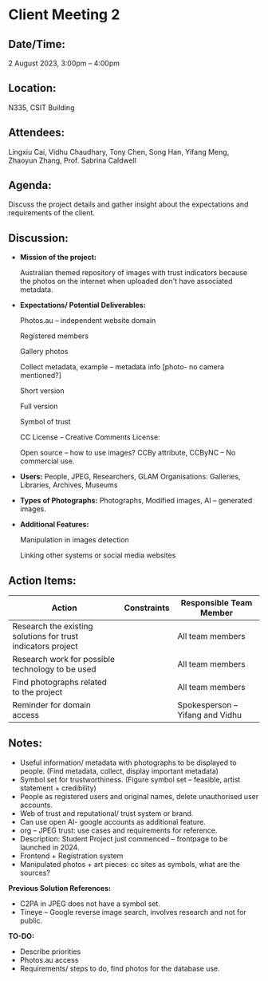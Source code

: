  # **Client Meeting 2**

## **Date/Time:** 

2 August 2023, 3:00pm – 4:00pm

## **Location:** 

N335, CSIT Building

## **Attendees:** 

Lingxiu Cai, Vidhu Chaudhary, Tony Chen, Song Han, Yifang Meng, Zhaoyun Zhang, Prof. Sabrina Caldwell

## **Agenda:** 

Discuss the project details and gather insight about the expectations and requirements of the client.

## **Discussion:**

- **Mission of the project:**

    Australian themed repository of images with trust indicators because the photos on the internet when uploaded don't have associated metadata.

- **Expectations/ Potential Deliverables:**

    Photos.au – independent website domain

    Registered members

    Gallery photos

    Collect metadata, example – metadata info [photo- no camera mentioned?]

    Short version

    Full version

    Symbol of trust

    CC License – Creative Comments License:

    Open source – how to use images? CCBy attribute, CCByNC – No commercial use.

- **Users:** People, JPEG, Researchers, GLAM Organisations: Galleries, Libraries, Archives, Museums

- **Types of Photographs:** Photographs, Modified images, AI – generated images.

- **Additional Features:**

  Manipulation in images detection

  Linking other systems or social media websites

## **Action Items:**

| **Action** | **Constraints** | **Responsible Team Member** |
| --- | --- | --- |
| Research the existing solutions for trust indicators project | | All team members |
| Research work for possible technology to be used | | All team members |
| Find photographs related to the project | | All team members |
| Reminder for domain access | | Spokesperson – Yifang and Vidhu |

## **Notes:**

- Useful information/ metadata with photographs to be displayed to people. (Find metadata, collect, display important metadata)
- Symbol set for trustworthiness. (Figure symbol set – feasible, artist statement + credibility)
- People as registered users and original names, delete unauthorised user accounts.
- Web of trust and reputational/ trust system or brand.
- Can use open AI- google accounts as additional feature.
- org – JPEG trust: use cases and requirements for reference.
- Description: Student Project just commenced – frontpage to be launched in 2024.
- Frontend + Registration system
- Manipulated photos + art pieces: cc sites as symbols, what are the sources?

**Previous Solution References:**

- C2PA in JPEG does not have a symbol set.
- Tineye – Google reverse image search, involves research and not for public.

**TO-DO:**

- Describe priorities
- Photos.au access
- Requirements/ steps to do, find photos for the database use.
